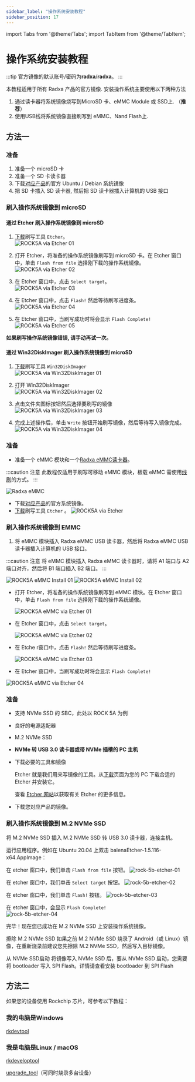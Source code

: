 ```yaml
---
sidebar_label: "操作系统安装教程"
sidebar_position: 17
---
```


import Tabs from '@theme/Tabs';
import TabItem from '@theme/TabItem';

# 操作系统安装教程

:::tip
官方镜像的默认账号/密码为**radxa**/**radxa**。
:::

本教程适用于所有 Radxa 产品的官方镜像.
安装操作系统主要使用以下两种方法

1. 通过读卡器将系统镜像烧写到MicroSD 卡、eMMC Module 或 SSD上. （**推荐**）
2. 使用USB线将系统镜像直接刷写到 eMMC、Nand Flash上.

## 方法一

<Tabs>
  <TabItem value="microSD" label="microSD">

### 准备

1. 准备一个 microSD 卡
2. 准备一个 SD 卡读卡器
3. 下载[对应产品](/productlist)的官方 Ubuntu / Debian 系统镜像
4. 把 SD 卡插入 SD 读卡器, 然后把 SD 读卡器插入计算机的 USB 接口

### 刷入操作系统镜像到 microSD

#### 通过 Etcher 刷入操作系统镜像到 microSD

1. [下载](https://etcher.balena.io/)刷写工具 `Etcher`。  
   ![ROCK5A via Etcher 01](/img/rock5a/rock5a-etcher.webp)

2. 打开 Etcher，将准备的操作系统镜像刷写到 microSD 卡。在 Etcher 窗口中，单击 `Flash from file` 选择刚下载的操作系统镜像。  
   ![ROCK5A via Etcher 02](/img/rock5a/rock5a-etcher-1.webp)

3. 在 Etcher 窗口中，点击 `Select target`。  
   ![ROCK5A via Etcher 03](/img/rock5a/rock5a-etcher-2.webp)

4. 在 Etcher 窗口中，点击 `Flash!` 然后等待刷写进度条。  
   ![ROCK5A via Etcher 04](/img/rock5a/rock5a-etcher-3.webp)

5. 在 Etcher 窗口中，当刷写成功时将会显示 `Flash Complete!`  
   ![ROCK5A via Etcher 05](/img/rock5a/rock5a-etcher-4.webp)

**如果刷写操作系统镜像错误, 请手动再试一次。**

#### 通过 Win32DiskImager 刷入操作系统镜像到 microSD

1. [下载](https://win32diskimager.org/)刷写工具 `Win32DiskImager`  
   ![ROCK5A via Win32DiskImager 01](/img/rock5a/rock5a-win32.webp)

2. 打开 Win32DiskImager  
   ![ROCK5A via Win32DiskImager 02](/img/rock5a/rock5a-win32-1.webp)

3. 点击文件夹图标按钮然后选择要刷写的镜像  
   ![ROCK5A via Win32DiskImager 03](/img/rock5a/rock5a-win32-2.webp)

4. 完成上述操作后，单击 `Write` 按钮开始刷写镜像，然后等待写入镜像完成。  
   ![ROCK5A via Win32DiskImager 04](/img/rock5a/rock5a-win32-3.webp)

<!-- end of the list -->

   </TabItem>
   <TabItem value="eMMC Module" label="eMMC Module">

### 准备

- 准备一个 eMMC 模块和一个[Radxa eMMC读卡器](../accessories/emmc_reader)。

:::caution 注意
此教程仅适用于刷写可移动 eMMC 模块，板载 eMMC 需使用[线刷](rksdk/rkdevtool)的方式。
:::

![Radxa eMMC](/img/accessories/emmc_related_01.webp)

- 下载[对应产品](/productlist)的官方系统镜像。
- [下载](https://etcher.balena.io/)刷写工具 `Etcher` 。
  ![ROCK5A via Etcher](/img/rock5a/rock5a-etcher.webp)

###  刷入操作系统镜像到 EMMC

1. 将 eMMC 模块插入 Radxa eMMC USB 读卡器，然后将 Radxa eMMC USB 读卡器插入计算机的 USB 接口。

:::caution 注意
将 eMMC 模块插入 Radxa eMMC 读卡器时，请将 A1 端口与 A2 端口对齐，然后将 B1 端口插入 B2 端口。
:::

![ROCK5A eMMC Install 01](/img/accessories/emmc-install1.webp)
![ROCK5A eMMC Install 02](/img/accessories/emmc-install2.webp)

- 打开 Etcher，将准备的操作系统镜像刷写到 eMMC 模块。在 Etcher 窗口中，单击 `Flash from file` 选择刚下载的操作系统镜像。

  ![ROCK5A eMMC via Etcher 01](/img/rock5a/rock5a-etcher-1.webp)

- 在 Etcher 窗口中，点击 `Select target`。

  ![ROCK5A eMMC via Etcher 02](/img/rock5a/rock5a-etcher-2.webp)

- 在 Etche r窗口中，点击 `Flash!` 然后等待刷写进度条。

  ![ROCK5A eMMC via Etcher 03](/img/rock5a/rock5a-etcher-3.webp)

- 在 Etcher 窗口中，当刷写成功时将会显示 `Flash Complete!`

![ROCK5A eMMC via Etcher 04](/img/rock5a/rock5a-etcher-4.webp)

  </TabItem>
  <TabItem value="NVMe_SSD" label="固态硬盘">

### 准备

- 支持 NVMe SSD 的 SBC，此处以 ROCK 5A 为例
- 良好的电源适配器
- M.2 NVMe SSD
- **NVMe 转 USB 3.0 读卡器或带 NVMe 插槽的 PC 主机**

- 下载必要的工具和镜像

   Etcher 就是我们用来写镜像的工具。从[下载](https://etcher.balena.io/)页面为您的 PC 下载合适的 Etcher 并安装它。

   查看 [Etcher 网站](https://etcher.balena.io/)以获取有关 Etcher 的更多信息。

- 下载您对应产品的镜像。  

### 刷入操作系统镜像到 M.2 NVMe SSD

将 M.2 NVMe SSD 插入 M.2 NVMe SSD 转 USB 3.0 读卡器，连接主机。

运行应用程序。例如在 Ubuntu 20.04 上双击 balenaEtcher-1.5.116-x64.AppImage：

在 etcher 窗口中，我们单击 `Flash from file` 按钮。
![rock-5b-etcher-01](/img/rock5a/rock5a-etcher-1.webp)

在 etcher 窗口中，我们单击 `Select target` 按钮。
![rock-5b-etcher-02](/img/rock5a/rock5a-etcher-2.webp)

在 etcher 窗口中，我们单击 `Flash!` 按钮。
![rock-5b-etcher-03](/img/rock5a/rock5a-etcher-3.webp)

在 etcher 窗口中，会显示 `Flash Complete!`  
![rock-5b-etcher-04](/img/rock5a/rock5a-etcher-4.webp)

完毕！现在您已成功在 M.2 NVMe SSD 上安装操作系统镜像。

擦除 M.2 NVMe SSD
如果之前 M.2 NVMe SSD 烧录了 Android（或 Linux）镜像，在重新烧录前建议您先擦除 M.2 NVMe SSD，然后写入目标镜像。

从 NVMe SSD启动
将镜像写入 NVMe SSD 后，要从 NVMe SSD 启动，您需要将 bootloader 写入 SPI Flash。详情请查看安装 bootloader 到 SPI Flash

   </TabItem>
   </Tabs>

## 方法二

如果您的设备使用 Rockchip 芯片，可参考以下教程：

### 我的电脑是Windows

   [rkdevtool](/general-tutorial/rksdk/rkdevtool)

### 我是电脑是Linux / macOS

   [rkdeveloptool](/general-tutorial/rksdk/rkdeveloptool)

   [upgrade_tool](general-tutorial/rksdk/upgrade_tool)（可同时烧录多台设备）